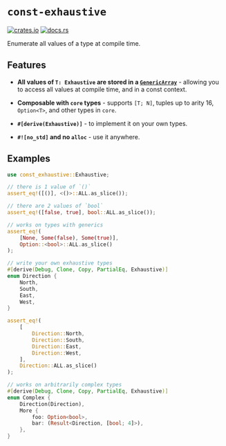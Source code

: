 # `const-exhaustive`

[![crates.io](https://img.shields.io/crates/v/const-exhaustive.svg)](https://crates.io/crates/const-exhaustive)
[![docs.rs](https://img.shields.io/docsrs/const-exhaustive)](https://docs.rs/const-exhaustive)

Enumerate all values of a type at compile time.

## Features

- **All values of `T: Exhaustive` are stored in a [`GenericArray`]** - allowing you to access all
  values at compile time, and in a const context.

- **Composable with `core` types** - supports `[T; N]`, tuples up to arity 16, `Option<T>`, and
  other types in `core`.

- **`#[derive(Exhaustive)]`** - to implement it on your own types.

- **`#![no_std]` and no `alloc`** - use it anywhere.

## Examples

```rust
use const_exhaustive::Exhaustive;

// there is 1 value of `()`
assert_eq!([()], <()>::ALL.as_slice());

// there are 2 values of `bool`
assert_eq!([false, true], bool::ALL.as_slice());

// works on types with generics
assert_eq!(
    [None, Some(false), Some(true)],
    Option::<bool>::ALL.as_slice()
);

// write your own exhaustive types
#[derive(Debug, Clone, Copy, PartialEq, Exhaustive)]
enum Direction {
    North,
    South,
    East,
    West,
}

assert_eq!(
    [
        Direction::North,
        Direction::South,
        Direction::East,
        Direction::West,
    ],
    Direction::ALL.as_slice()
);

// works on arbitrarily complex types
#[derive(Debug, Clone, Copy, PartialEq, Exhaustive)]
enum Complex {
    Direction(Direction),
    More {
        foo: Option<bool>,
        bar: (Result<Direction, [bool; 4]>),
    },
}
```

[`GenericArray`]: https://docs.rs/generic-array/

